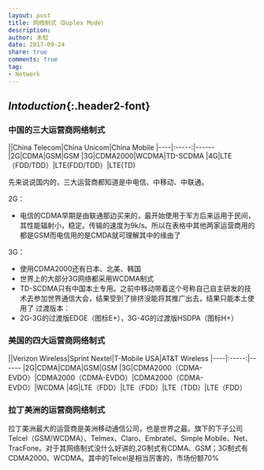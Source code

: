 ```yaml
---
layout: post
title: 网络制式（Duplex Mode）
description: 
author: 未知
date: 2017-09-24
share: true
comments: true
tag:
- Network
---
```


## *Intoduction*{:.header2-font}

### 中国的三大运营商网络制式

||China Telecom|China Unicom|China Mobile
|----|:-----:|------
|2G|CDMA|GSM|GSM
|3G|CDMA2000|WCDMA|TD-SCDMA
|4G|LTE（FDD/TDD）|LTE(FDD/TDD）|LTE(TD)

先来说说国内的，三大运营商都知道是中电信、中移动、中联通。

2G：
- 电信的CDMA早期是由联通那边买来的，最开始使用于军方后来运用于民间，其性能辐射小，稳定。传输的速度为9k/s。所以在表格中其他两家运营商用的都是GSM而电信用的是CMDA就可理解其中的缘由了

3G：
- 使用CDMA2000还有日本、北美、韩国
- 世界上的大部分3G网络都采用WCDMA制式
- TD-SCDMA只有中国本土专用。之前中移动带着这个号称自己自主研发的技术去参加世界通信大会，结果受到了排挤没能将其推广出去，结果只能本土使用了
过渡版本：
- 2G-3G的过渡版EDGE（图标E+），3G-4G的过渡版HSDPA（图标H+）

### 美国的四大运营商网络制式

||Verizon Wireless|Sprint Nextel|T-Mobile USA|AT&T Wireless
|----|:-----:|------
|2G|CDMA|CDMA|GSM|GSM
|3G|CDMA2000（CDMA-EVDO）|CDMA2000（CDMA-EVDO）|CDMA2000（CDMA-EVDO）|WCDMA
|4G|LTE（FDD）|LTE（FDD）|LTE（TDD）|LTE（FDD）

### 拉丁美洲的运营商网络制式
拉丁美洲最大的运营商是美洲移动通信公司，也是世界之最。旗下的下子公司Telcel（GSM/WCDMA）、Telmex、Claro、Embratel、Simple Mobile、Net、TracFone。对于其网络制式没什么好讲的,2G制式有CDMA、GSM；3G制式有CDMA2000、WCDMA。其中的Telcel是相当厉害的，市场份额70%



